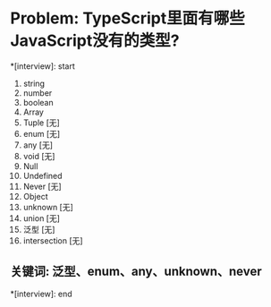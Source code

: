 # Problem: TypeScript里面有哪些JavaScript没有的类型?

*[interview]: start
1. string
2. number
3. boolean
4. Array
5. Tuple [无]
6. enum [无]
7. any [无]
8. void [无]
9. Null
10. Undefined
11. Never [无]
12. Object
13. unknown [无]
14. union [无]
15. 泛型 [无]
16. intersection [无]

## 关键词: 泛型、enum、any、unknown、never
*[interview]: end
